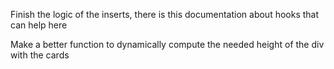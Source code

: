 Finish the logic of the inserts, there is this documentation about hooks that can help here

Make a better function to dynamically compute the needed height of the div with the cards